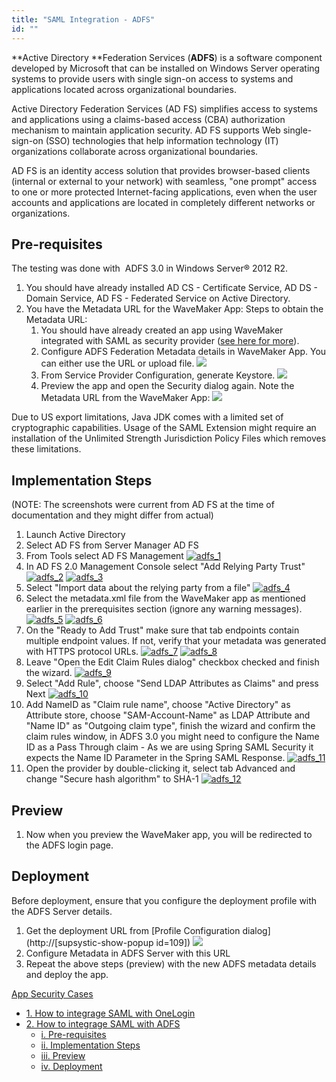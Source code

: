 ```yaml
---
title: "SAML Integration - ADFS"
id: ""
---
```


**Active Directory **Federation Services (**ADFS**) is a software component developed by Microsoft that can be installed on Windows Server operating systems to provide users with single sign-on access to systems and applications located across organizational boundaries.

Active Directory Federation Services (AD FS) simplifies access to systems and applications using a claims-based access (CBA) authorization mechanism to maintain application security. AD FS supports Web single-sign-on (SSO) technologies that help information technology (IT) organizations collaborate across organizational boundaries.

AD FS is an identity access solution that provides browser-based clients (internal or external to your network) with seamless, "one prompt" access to one or more protected Internet-facing applications, even when the user accounts and applications are located in completely different networks or organizations.

## Pre-requisites

The testing was done with  ADFS 3.0 in Windows Server® 2012 R2.

1. You should have already installed AD CS - Certificate Service, AD DS - Domain Service, AD FS - Federated Service on Active Directory. 
2. You have the Metadata URL for the WaveMaker App: Steps to obtain the Metadata URL:
    1. You should have already created an app using WaveMaker integrated with SAML as security provider ([see here for more](/learn/app-development/app-security/saml-integration/#integration)).
    2. Configure ADFS Federation Metadata details in WaveMaker App. You can either use the URL or upload file. [![](../assets/adfs_wm_meta1.png?v=20)](../assets/adfs_wm_meta1.png?v=20)
    3. From Service Provider Configuration, generate Keystore. [![](../assets/adfs_wm_meta2.png)](../assets/adfs_wm_meta2.png)
    4. Preview the app and open the Security dialog again. Note the Metadata URL from the WaveMaker App: [![](../assets/adfs_url.png)](../assets/adfs_url.png)

Due to US export limitations, Java JDK comes with a limited set of cryptographic capabilities. Usage of the SAML Extension might require an installation of the Unlimited Strength Jurisdiction Policy Files which removes these limitations.

## Implementation Steps

(NOTE: The screenshots were current from AD FS at the time of documentation and they might differ from actual)

1. Launch Active Directory
2. Select AD FS from Server Manager AD FS
3. From Tools select AD FS Management [![adfs_1](../assets/adfs_1.png)](../assets/adfs_1.png)
4. In AD FS 2.0 Management Console select "Add Relying Party Trust" [![adfs_2](../assets/adfs_2.png)](../assets/adfs_2.png) [![adfs_3](../assets/adfs_3.png)](../assets/adfs_3.png)
5. Select "Import data about the relying party from a file" [![adfs_4](../assets/adfs_4.png)](../assets/adfs_4.png)
6. Select the metadata.xml file from the WaveMaker app as mentioned earlier in the prerequisites section (ignore any warning messages). [![adfs_5](../assets/adfs_5.png)](../assets/adfs_5.png) [![adfs_6](../assets/adfs_6.png)](../assets/adfs_6.png)
7. On the "Ready to Add Trust" make sure that tab endpoints contain multiple endpoint values. If not, verify that your metadata was generated with HTTPS protocol URLs. [![adfs_7](../assets/adfs_7.png)](../assets/adfs_7.png) [![adfs_8](../assets/adfs_8.png)](../assets/adfs_8.png)
8. Leave "Open the Edit Claim Rules dialog" checkbox checked and finish the wizard. [![adfs_9](../assets/adfs_9.png)](../assets/adfs_9.png)
9. Select "Add Rule", choose "Send LDAP Attributes as Claims" and press Next [![adfs_10](../assets/adfs_10.png)](../assets/adfs_10.png) 
10. Add NameID as "Claim rule name", choose "Active Directory" as Attribute store, choose "SAM-Account-Name" as LDAP Attribute and "Name ID" as "Outgoing claim type", finish the wizard and confirm the claim rules window, in ADFS 3.0 you might need to configure the Name ID as a Pass Through claim - As we are using Spring SAML Security it expects the Name ID Parameter in the Spring SAML Response. [![adfs_11](../assets/adfs_11.png)](../assets/adfs_11.png)
11. Open the provider by double-clicking it, select tab Advanced and change "Secure hash algorithm" to SHA-1 [![adfs_12](../assets/adfs_12.png)](../assets/adfs_12.png)

## Preview

1. Now when you preview the WaveMaker app, you will be redirected to the ADFS login page.

## Deployment

Before deployment, ensure that you configure the deployment profile with the ADFS Server details.

1. Get the deployment URL from [Profile Configuration dialog](http://[supsystic-show-popup id=109]) [![](../assets/adfs_wm_deploy.png)](../assets/adfs_wm_deploy.png)
2. Configure Metadata in ADFS Server with this URL
3. Repeat the above steps (preview) with the new ADFS metadata details and deploy the app.

[App Security Cases](/learn/app-development/app-security/app-security/)

- [1\. How to integrage SAML with OneLogin](/learn/how-tos/saml-integration-onelogin/)
- [2\. How to integrage SAML with ADFS](/learn/how-tos/saml-integration-adfs/)
    - [i. Pre-requisites](#prereqs)
    - [ii. Implementation Steps](#steps)
    - [iii. Preview](#preview)
    - [iv. Deployment](#deploy)

